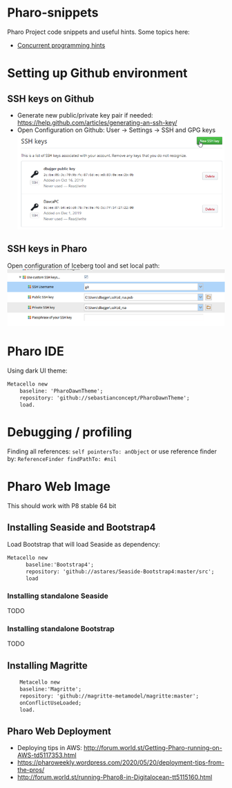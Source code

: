 # Pharo-snippets
Pharo Project code snippets and useful hints. Some topics here:  
  * [Concurrent programming hints](./concurrent-programming.md)


# Setting up Github environment
## SSH keys on Github
* Generate new public/private key pair if needed: https://help.github.com/articles/generating-an-ssh-key/
* Open Configuration on Github: User -> Settings -> SSH and GPG keys
![SSH keys - Github](ssh_keys_github.png)



## SSH keys in Pharo
Open configuration of Iceberg tool and set local path:
![Pharo settings - Github](pharo_settings_ssh_keys.png)



# Pharo IDE
Using dark UI theme: 
```
Metacello new 
    baseline: 'PharoDawnTheme';
    repository: 'github://sebastianconcept/PharoDawnTheme';
    load.
```
# Debugging / profiling
Finding all references: `self pointersTo: anObject` 
or use reference finder by: `ReferenceFinder findPathTo: #nil` 

# Pharo Web Image 
This should work with P8 stable 64 bit

## Installing Seaside and Bootstrap4
Load Bootstrap that will load Seaside as dependency: 
```
Metacello new
      baseline:'Bootstrap4';
      repository: 'github://astares/Seaside-Bootstrap4:master/src';
      load
```
### Installing standalone Seaside
TODO

### Installing standalone Bootstrap
TODO

## Installing Magritte
```
	Metacello new
    baseline:'Magritte';
    repository: 'github://magritte-metamodel/magritte:master';
	onConflictUseLoaded;
    load.
```
## Pharo Web Deployment
* Deploying tips in AWS: http://forum.world.st/Getting-Pharo-running-on-AWS-td5117353.html
* https://pharoweekly.wordpress.com/2020/05/20/deployment-tips-from-the-pros/
* http://forum.world.st/running-Pharo8-in-Digitalocean-tt5115160.html

